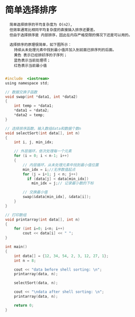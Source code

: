 # 简单选择排序
      简单选择排序的平均复杂度为 O(n2),
      但效率通常比相同平均复杂度的直接插入排序还要差。
      但由于选择排序是 内部排序，因此在内存严格受限的情况下还是可以用的。

      选择排序的原理很简单，如下图所示：
        持续从未处理元素中找到最小值并加入到前面已排序列的后面。
        黄色 表示已经排好序的子序列；
        蓝色表示当前处理项；
        红色表示当前最小值
        
![]()

```c
#include  <iostream>
using namespace std;

// 数据交换子函数
void swap(int *data1, int *data2)
{
    int temp = *data1;
    *data1 = *data2;
    *data2 = temp;
}

// 选择排序函数，输入数组data和数据个数n
void selectSort(int data[], int n)
{
    int i, j, min_idx;

    // 外层循环，依次处理每一个元素
    for (i = 0; i < n-1; i++)
    {
        // 内层循环，从未处理元素中找到最小值位置
        min_idx = i;//无序数值起点
        for (j = i+1; j < n; j++)
          if (data[j] < data[min_idx])
            min_idx = j;// 记录最小数的下标

        // 交换最小值
        swap(&data[min_idx], &data[i]);
    }
}

// 打印数组
void printarray(int data[], int n)
{
    for (int i=0; i<n; i++)
        cout << data[i] << " ";
}

int main()
{
    int data[] = {12, 34, 54, 2, 3, 12, 27, 1};
    int n = 8;

    cout << "data before shell sorting: \n";
    printarray(data, n);

    selectSort(data, n);

    cout << "\ndata after shell sorting: \n";
    printarray(data, n);

    return 0;
}
```

